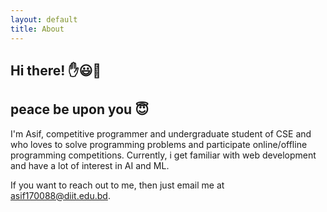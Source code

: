 ```yaml
---
layout: default
title: About
---
```


<!--
---
layout: default
title: Index
---
-->

<!--
<div class="posts">
  {% for post in paginator.posts %}
    {% if post.pinned %}
      <div class="post">
        <h1 class="post-title">
          <a href="{{ site.baseurl }}{{ post.url }}">
            {{ post.title }}
          </a>
        </h1>
        <div class="hr"></div>
        <span class="post-date">{{ post.date | date_to_long_string }}</span>
          {{ post.content }}
      </div>
      <hr>
    {% endif %}
  {% endfor %}
-->
<!--
  {% for post in paginator.posts %}
    {% unless post.pinned %}
      {% if post == site.posts.first %}
        <div class="lead alert">
          <i class="fas fa-exclamation-circle"></i> &nbsp; Newest Post
        </div>
      {% endif %}
      <div class="post">
        <h1 class="post-title">
          <a href="{{ site.baseurl }}{{ post.url }}">
            {{ post.title }}
          </a>
        </h1>
        <div class="hr"></div>
        <span class="post-date">{{ post.date | date_to_long_string }}</span>
          {{ post.content }}
      </div>
      {% if post != paginator.posts.last %}
        <hr>
      {% endif %}
    {% endunless %}
  {% endfor %}
</div>
-->
## Hi there! ✋😃🤚
## peace be upon you 😇
I'm Asif, competitive programmer and undergraduate student of CSE and who loves to solve programming problems and participate online/offline programming competitions. Currently, i get familiar with web development and have a lot of interest in AI and ML.

If you want to reach out to me, then just email me at [asif170088@diit.edu.bd](https://asifjoardar.github.io/).


<!--
**asifjoardar/asifjoardar** is a ✨ _special_ ✨ repository because its `README.md` (this file) appears on your GitHub profile.

Here are some ideas to get you started:

- 🔭 I’m currently working on ...
- 🌱 I’m currently learning ...
- 👯 I’m looking to collaborate on ...
- 🤔 I’m looking for help with ...
- 💬 Ask me about ...
- 📫 How to reach me: ...
- 😄 Pronouns: ...
- ⚡ Fun fact: ...
-->
<!--
<div class="pagination">
  {% if paginator.next_page %}
    <a class="pagination-item older" href="{{ site.baseurl }}/page{{paginator.next_page}}"><i class="fas fa-arrow-left"></i> &nbsp; Older</a>
  {% else %}
    <span class="pagination-item older">Older</span>
  {% endif %}
  {% if paginator.previous_page %}
    {% if paginator.page == 2 %}
      <a class="pagination-item newer" href="{{ site.baseurl }}/">Newer &nbsp; <i class="fas fa-arrow-right"></i></a>
    {% else %}
      <a class="pagination-item newer" href="{{ site.baseurl }}/page{{paginator.previous_page}}">Newer &nbsp; <i class="fas fa-arrow-right"></i></a>
    {% endif %}
  {% else %}
    <span class="pagination-item newer">Newer</span>
  {% endif %}
</div>
<div class="only-mobile alert">
  <a href="#" class="underline">Back to Top &nbsp; <i class="fa fa-arrow-circle-up"></i></a>
</div>
-->
